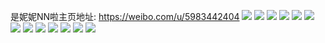 是妮妮NN啦主页地址: https://weibo.com/u/5983442404 
![](https://wx4.sinaimg.cn/mw2000/006wVUHyly1h9h7dqi3pmj30wi0v2452.jpg) 
![](https://wx4.sinaimg.cn/mw2000/006wVUHyly1h9e8p6doycj32ab37k1kz.jpg) 
![](https://wx4.sinaimg.cn/mw2000/006wVUHyly1h9dx7xl58lj30n00l7wh6.jpg) 
![](https://wx4.sinaimg.cn/mw2000/006wVUHyly1h99bbjycjwj30wi0wc0ve.jpg) 
![](https://wx4.sinaimg.cn/mw2000/006wVUHyly1h99bbjrkx4j30wi0xdtcs.jpg) 
![](https://wx4.sinaimg.cn/mw2000/006wVUHyly1h99bbk6gp7j30wi1iwgqc.jpg) 
![](https://wx4.sinaimg.cn/mw2000/006wVUHyly1h99bbkjnj5j30wi0wftd3.jpg) 
![](https://wx4.sinaimg.cn/mw2000/006wVUHyly1h9998r81ckj30wi1yckjl.jpg) 
![](https://wx4.sinaimg.cn/mw2000/006wVUHyly1h91du8zqwij32801o04qp.jpg) 
![](https://wx4.sinaimg.cn/mw2000/006wVUHyly1h905ict9myj31iu242x6p.jpg) 
![](https://wx4.sinaimg.cn/mw2000/006wVUHyly1h8xru3ohkoj30wh0wltbq.jpg) 
![](https://wx4.sinaimg.cn/mw2000/006wVUHyly1h8wqed5bxwj30wi1ycqv5.jpg) 
![](https://wx4.sinaimg.cn/mw2000/006wVUHyly1h70ef3k1ecj31o0207gts.jpg) 
